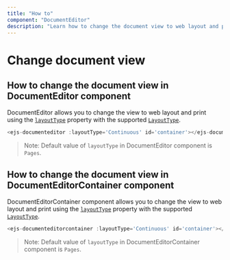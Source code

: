 ```yaml
---
title: "How to"
component: "DocumentEditor"
description: "Learn how to change the document view to web layout and print view in document editor."
---
```


# Change document view

## How to change the document view in DocumentEditor component

DocumentEditor allows you to change the view to web layout and print using the [`layoutType`](../../api/document-editor#layouttype) property with the supported [`LayoutType`](../../api/document-editor/layouttype/).

```typescript
<ejs-documenteditor :layoutType='Continuous' id='container'></ejs-documenteditor>
```

>Note: Default value of `layoutType` in DocumentEditor component is `Pages`.

## How to change the document view in DocumentEditorContainer component

DocumentEditorContainer component allows you to change the view to web layout and print using the [`layoutType`](../../api/document-editor-container#layouttype) property with the supported [`LayoutType`](../../api/document-editor/layouttype/).

```typescript
<ejs-documenteditorcontainer :layoutType='Continuous' id='container'></ejs-documenteditorcontainer>
```

>Note: Default value of `layoutType` in DocumentEditorContainer component is `Pages`.